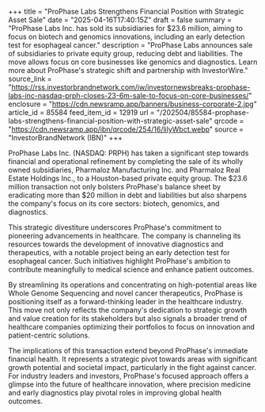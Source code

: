 +++
title = "ProPhase Labs Strengthens Financial Position with Strategic Asset Sale"
date = "2025-04-16T17:40:15Z"
draft = false
summary = "ProPhase Labs Inc. has sold its subsidiaries for $23.6 million, aiming to focus on biotech and genomics innovations, including an early detection test for esophageal cancer."
description = "ProPhase Labs announces sale of subsidiaries to private equity group, reducing debt and liabilities. The move allows focus on core businesses like genomics and diagnostics. Learn more about ProPhase's strategic shift and partnership with InvestorWire."
source_link = "https://rss.investorbrandnetwork.com/iw/investornewsbreaks-prophase-labs-inc-nasdaq-prph-closes-23-6m-sale-to-focus-on-core-businesses/"
enclosure = "https://cdn.newsramp.app/banners/business-corporate-2.jpg"
article_id = 85584
feed_item_id = 12919
url = "/202504/85584-prophase-labs-strengthens-financial-position-with-strategic-asset-sale"
qrcode = "https://cdn.newsramp.app/ibn/qrcode/254/16/lilyWbct.webp"
source = "InvestorBrandNetwork (IBN)"
+++

<p>ProPhase Labs Inc. (NASDAQ: PRPH) has taken a significant step towards financial and operational refinement by completing the sale of its wholly owned subsidiaries, Pharmaloz Manufacturing Inc. and Pharmaloz Real Estate Holdings Inc., to a Houston-based private equity group. The $23.6 million transaction not only bolsters ProPhase's balance sheet by eradicating more than $20 million in debt and liabilities but also sharpens the company's focus on its core sectors: biotech, genomics, and diagnostics.</p><p>This strategic divestiture underscores ProPhase's commitment to pioneering advancements in healthcare. The company is channeling its resources towards the development of innovative diagnostics and therapeutics, with a notable project being an early detection test for esophageal cancer. Such initiatives highlight ProPhase's ambition to contribute meaningfully to medical science and enhance patient outcomes.</p><p>By streamlining its operations and concentrating on high-potential areas like Whole Genome Sequencing and novel cancer therapeutics, ProPhase is positioning itself as a forward-thinking leader in the healthcare industry. This move not only reflects the company's dedication to strategic growth and value creation for its stakeholders but also signals a broader trend of healthcare companies optimizing their portfolios to focus on innovation and patient-centric solutions.</p><p>The implications of this transaction extend beyond ProPhase's immediate financial health. It represents a strategic pivot towards areas with significant growth potential and societal impact, particularly in the fight against cancer. For industry leaders and investors, ProPhase's focused approach offers a glimpse into the future of healthcare innovation, where precision medicine and early diagnostics play pivotal roles in improving global health outcomes.</p>